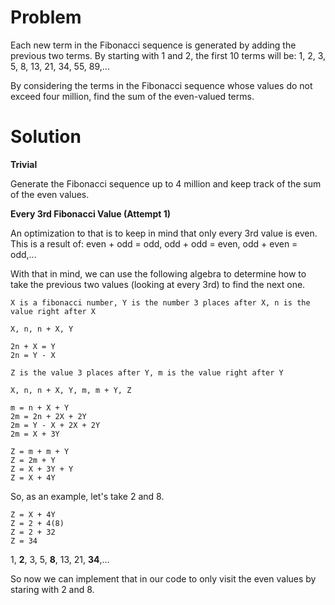 # Problem

Each new term in the Fibonacci sequence is generated by adding the previous two terms.
By starting with 1 and 2, the first 10 terms will be:
1, 2, 3, 5, 8, 13, 21, 34, 55, 89,...

By considering the terms in the Fibonacci sequence whose values do not exceed four million, find the sum of the even-valued terms.

# Solution

**Trivial**

Generate the Fibonacci sequence up to 4 million and keep track of the sum of the even values.

**Every 3rd Fibonacci Value (Attempt 1)**

An optimization to that is to keep in mind that only every 3rd value is even.
This is a result of: even + odd = odd, odd + odd = even, odd + even = odd,...

With that in mind, we can use the following algebra to determine how to take the previous two values (looking at every 3rd) to find the next one.

```
X is a fibonacci number, Y is the number 3 places after X, n is the value right after X

X, n, n + X, Y

2n + X = Y
2n = Y - X

Z is the value 3 places after Y, m is the value right after Y

X, n, n + X, Y, m, m + Y, Z

m = n + X + Y
2m = 2n + 2X + 2Y
2m = Y - X + 2X + 2Y
2m = X + 3Y

Z = m + m + Y
Z = 2m + Y
Z = X + 3Y + Y
Z = X + 4Y
```

So, as an example, let's take 2 and 8.

```
Z = X + 4Y
Z = 2 + 4(8)
Z = 2 + 32
Z = 34
```

1, **2**, 3, 5, **8**, 13, 21, **34**,...

So now we can implement that in our code to only visit the even values by staring with 2 and 8.